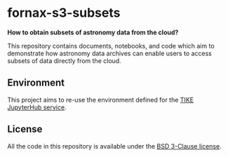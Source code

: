 # fornax-s3-subsets


**How to obtain subsets of astronomy data from the cloud?**

This repository contains documents, notebooks, and code which aim
to demonstrate how astronomy data archives can enable users to
access subsets of data directly from the cloud.


## Environment

This project aims to re-use the environment defined for the [TIKE JupyterHub service](https://timeseries.science.stsci.edu).


## License

All the code in this repository is available under the [BSD 3-Clause license](LICENSE).
